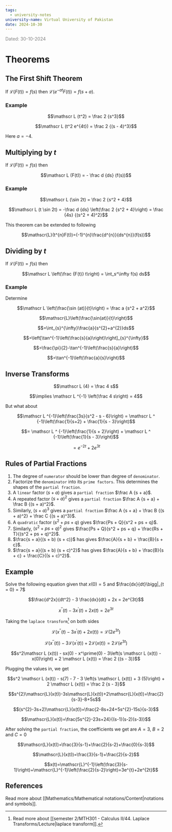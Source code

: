 ```yaml
---
tags:
  - university-notes
university-name: Virtual University of Pakistan
date: 2024-10-30
---
```


<span style="color: gray;">Dated: 30-10-2024</span>

# Theorems

## The First Shift Theorem

If $\mathscr L (F(t)) = f(s)$ then $\mathscr L (e^{-at} F(t)) = f(s + a)$.

### Example

$$\mathscr L (t^2) = \frac 2 {s^3}$$

$$\mathscr L (t^2 e^{4t}) = \frac 2 {(s - 4)^3}$$

Here $a = -4$.

## Multiplying by $t$

If $\mathscr L (F(t)) = f(s)$ then  

$$\mathscr L (F(t)) = - \frac d {ds} (f(s))$$

### Example

$$\mathscr L (\sin 2t) = \frac 2 {s^2 + 4}$$

$$\mathscr L (t \sin 2t) = -\frac d {ds} \left(\frac 2 {s^2 + 4}\right) = \frac {4s} {(s^2 + 4)^2}$$

This theorem can be extended to following  

$$\mathscr{L}(t^{n}F(t))=(-1)^{n}\frac{d^{n}}{ds^{n}}(f(s))$$

## Dividing by $t$

If $\mathscr L (F(t)) = f(s)$ then  

$$\mathscr L \left(\frac {F(t)} t\right) = \int_s^\infty f(s) ds$$

### Example

Determine  

$$\mathscr L \left(\frac{\sin (at)}{t}\right) = \frac a {s^2 + a^2}$$

$$\mathscr{L}\left(\frac{\sin(at)}{t}\right)$$

$$=\int_{s}^{\infty}\frac{a}{s^{2}+a^{2}}ds$$

$$=\left[\tan^{-1}\left(\frac{s}{a}\right)\right]_{s}^{\infty}$$

$$=\frac{\pi}{2}-\tan^{-1}\left(\frac{s}{a}\right)$$

$$=\tan^{-1}\left(\frac{a}{s}\right)$$

## Inverse Transforms

$$\mathscr L (4) = \frac 4 s$$

$$\implies \mathscr L ^{-1} \left(\frac 4 s\right) = 4$$

But what about  

$$\mathscr L ^{-1}\left(\frac{3s}{s^2 - s - 6}\right) = \mathscr L ^ {-1}\left(\frac{1}{s+2} + \frac{1}{s - 3}\right)$$

$$= \mathscr L ^ {-1}\left(\frac{1}{s + 2}\right) + \mathscr L ^ {-1}\left(\frac{1}{s - 3}\right)$$

$$= e^{-2t} + 2 e^{3t}$$

## Rules of Partial Fractions

1. The degree of `numerator` should be lower than degree of `denominator`.
2. Factorize the `denominator` into its `prime factors`. This determines the shapes of the `partial fraction`.
3. A `linear` factor $(s + a)$ gives a `partial fraction` $\frac A {s + a}$.
4. A repeated factor $(s + a)^2$ gives a `partial fraction` $\frac A {s + a} + \frac B {(s + a)^2}$.
5. Similarly, $(s + a)^3$ gives a `partial fraction` $\frac A {s + a} + \frac B {(s + a)^2} + \frac C {(s + a)^3}$.
6. A `quadratic` factor $(s^2 + ps + q)$ gives $\frac{Ps + Q}{s^2 + ps + q}$.
7. Similarly, $(s^2 + ps + q)^2$ gives $\frac{Ps + Q}{s^2 + ps + q} + \frac{Rs + T}{(s^2 + ps + q)^2}$.
8. $\frac{s + a}{(s + b) (s + c)}$ has gives $\frac{A}{s + b} + \frac{B}{s + c}$.
9. $\frac{s + a}{(s + b) (s + c)^2}$ has gives $\frac{A}{s + b} + \frac{B}{s + c} + \frac{C}{(s + c)^2}$.

## Example

Solve the following equation given that $x(0) = 5$ and $\frac{dx}{dt}\bigg|_{t = 0} = 7$  

$$\frac{d^2x}{dt^2} - 3 \frac{dx}{dt} + 2x = 2e^{3t}$$

$$x^{\prime \prime}(t) - 3x^\prime(t) + 2x(t) = 2e^{3t}$$

Taking the `laplace transform`[^1] on both sides

$$\mathscr L (x^{\prime \prime}(t) - 3x^\prime(t) + 2x(t)) = \mathscr L (2e^{3t})$$

$$\mathscr {L}(x^{\prime\prime}(t))-3\mathscr{L}(x^{\prime}(t))+2\mathscr{L}(x(t))=2\mathscr{L}(e^{3t})$$

$$s^2\mathscr L (x(t)) - sx(0) - x^\prime(0) - 3\left(s \mathscr L (x(t)) - x(0)\right) + 2 \mathscr L (x(t)) = \frac 2 {(s - 3)}$$

Plugging the values in, we get  

$$s^2 \mathscr L (x(t)) - s(7) - 7 - 3 \left(s \mathscr L (x(t)) + 3 (5)\right) + 2 \mathscr L (x(t)) = \frac 2 {s - 3}$$

$$s^{2}\mathscr{L}(x(t))-3s\mathscr{L}(x(t))+2\mathscr{L}(x(t))=\frac{2}{s-3}-8+5s$$

$$(s^{2}-3s+2)\mathscr{L}(x(t))=\frac{2-8s+24+5s^{2}-15s}{s-3}$$

$$\mathscr{L}(x(t))=\frac{5s^{2}-23s+24}{(s-1)(s-2)(s-3)}$$

After solving the `partial fraction`, the coefficients we get are $A = 3$, $B = 2$ and $C = 0$  

$$\mathscr{L}(x(t))=\frac{3}{s-1}+\frac{2}{s-2}+\frac{0}{s-3}$$

$$\mathscr{L}(x(t))=\frac{3}{s-1}+\frac{2}{s-2}$$

$$x(t)=\mathscr{L}^{-1}\left(\frac{3}{s-1}\right)+\mathscr{L}^{-1}\left(\frac{2}{s-2}\right)=3e^{t}+2e^{2t}$$

## References

Read more about [[Mathematics/Mathematical notations/Content|notations and symbols]].

[^1]: Read more about [[semester 2/MTH301 - Calculus II/44. Laplace Transforms/Lecture|laplace transform]].